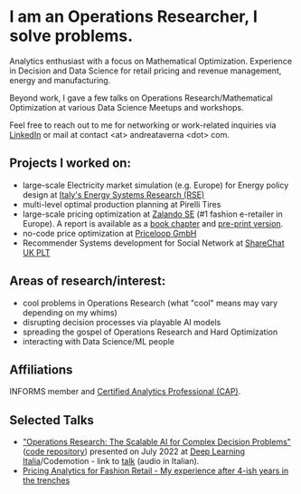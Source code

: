 # I am an Operations Researcher, I solve problems.


Analytics enthusiast with a focus on Mathematical Optimization. Experience in Decision and Data Science for retail pricing and revenue management, energy and manufacturing.

Beyond work, I gave a few talks on Operations Research/Mathematical Optimization at various Data Science Meetups and workshops.


Feel free to reach out to me for networking or work-related inquiries via [LinkedIn](https://www.linkedin.com/in/andrea-taverna-data-analytics/) or mail at contact <at\> andreataverna <dot\> com.

## Projects I worked on:

* large-scale Electricity market simulation (e.g. Europe) for Energy policy design at [Italy's Energy Systems Research (RSE)](https://www.rse-web.it/)
* multi-level optimal production planning at Pirelli Tires
* large-scale pricing optimization at [Zalando SE](https://corporate.zalando.com/en) (#1 fashion e-retailer in Europe).  A report is available as a [book chapter](https://www.springerprofessional.de/en/large-scale-price-optimization-for-an-online-fashion-retailer/23145192) and [pre-print version](https://papers.ssrn.com/sol3/papers.cfm?abstract_id=3748534).
* no-code price optimization at [Priceloop GmbH](https://priceloop.ai/)
* Recommender Systems development for Social Network at [ShareChat UK PLT](https://sharechat.com/)


## Areas of research/interest:

* cool problems in Operations Research (what "cool" means may vary depending on my whims)
* disrupting decision processes via playable AI models
* spreading the gospel of Operations Research and Hard Optimization
* interacting with Data Science/ML people

## Affiliations

INFORMS member and [Certified Analytics Professional (CAP)](https://www.credential.net/06e9eca1-4e4b-45a5-91bf-45ca7fa57cee#gs.hjikix).


## Selected Talks

* ["Operations Research: The Scalable AI for Complex Decision Problems"](https://github.com/andrea-taverna/lagrangian_example/blob/master/ATaverna_DLI_2022.pdf) ([code repository](https://github.com/andrea-taverna/lagrangian_example)) presented on July 2022 at [Deep Learning Italia](https://deeplearningitalia.com/)/Codemotion  - link to [talk](https://talks.codemotion.com/operations-research-the-scalable-ai-for-?view=true) (audio in Italian).
* [Pricing Analytics for Fashion Retail - My experience after 4-ish years in the trenches](https://github.com/andrea-taverna/andrea-taverna/blob/main/files/Pricing%20Analytics%20for%20Fashion%20Retail.pdf) 
